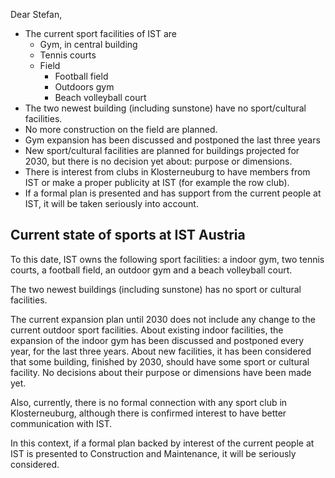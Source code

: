 

Dear Stefan,

- The current sport facilities of IST are
  - Gym, in central building
  - Tennis courts
  - Field
    - Football field
    - Outdoors gym
    - Beach volleyball court
- The two newest building (including sunstone) have no sport/cultural facilities.
- No more construction on the field are planned.
- Gym expansion has been discussed and postponed the last three years
- New sport/cultural facilities are planned for buildings projected for 2030, but there is no decision yet about: purpose or dimensions.
- There is interest from clubs in Klosterneuburg to have members from IST or make a proper publicity at IST (for example the row club).
- If a formal plan is presented and has support from the current people at IST, it will be taken seriously into account.

## Current state of sports at IST Austria

To this date, IST owns the following sport facilities: a indoor gym, two tennis courts, a football field, an outdoor gym and a beach volleyball court. 

The two newest buildings (including sunstone) has no sport or cultural facilities.

The current expansion plan until 2030 does not include any change to the current outdoor sport facilities. About existing indoor facilities, the expansion of the indoor gym has been discussed and postponed every year, for the last three years. About new facilities, it has been considered that some building, finished by 2030, should have some sport or cultural facility. No decisions about their purpose or dimensions have been made yet.

Also, currently, there is no formal connection with any sport club in Klosterneuburg, although there is confirmed interest to have better communication with IST.

In this context, if a formal plan backed by interest of the current people at IST is presented to Construction and Maintenance, it will be seriously considered.

 